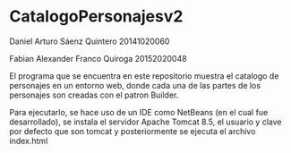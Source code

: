 # CatalogoPersonajesv2

Daniel Arturo Sáenz Quintero 20141020060

Fabian Alexander Franco Quiroga 20152020048

El programa que se encuentra en este repositorio muestra el catalogo de personajes en un entorno web, donde cada una 
de las partes de los personajes son creadas con el patron Builder.

Para ejecutarlo, se hace uso de un IDE como NetBeans (en el cual fue desarrollado), se instala el servidor Apache Tomcat 8.5, 
el usuario y clave por defecto que son tomcat y posteriormente se ejecuta el archivo index.html
